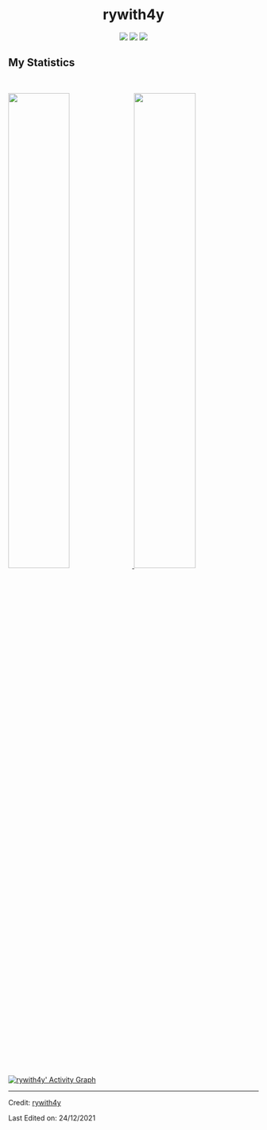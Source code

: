<h1 align="center">
  <b>rywith4y</b>
</h1>


<p>
<div align="center">
  <img src="https://img.shields.io/badge/-HTML-c58545?style=for-the-badge&logo=html5&logoColor=c58545&labelColor=282828">
  <img src="https://img.shields.io/badge/-CSS-d1a01f?style=for-the-badge&logo=css3&logoColor=d1a01f&labelColor=282828">
  <img src="https://img.shields.io/badge/-Python-98b982?style=for-the-badge&logo=python&logoColor=98b982&labelColor=282828">
</div>
</p>


## My Statistics

<br/>
<p align="left">
  <a href="https://abhigyantrips.dev/">
  <img width="49.5%" src="https://github-readme-stats.vercel.app/api?username=rywith4y&show_icons=true&theme=gruvbox&hide_border=true" />
    <img width="49.5%" src="https://github-readme-streak-stats.herokuapp.com/?user=rywith4y&theme=gruvbox&hide_border=true" />
  </a>
</p>
<br>

[![rywith4y' Activity Graph](https://activity-graph.herokuapp.com/graph?username=rywith4y&custom_title=rywith4y's%20Contribution%20Graph&theme=gruvbox&bg_color=282828&hide_border=true&line=d1a01f&point=c58545)](https://abhigyantrips.dev)

------

Credit: [rywith4y](https://github.com/rywith4y)

Last Edited on: 24/12/2021
